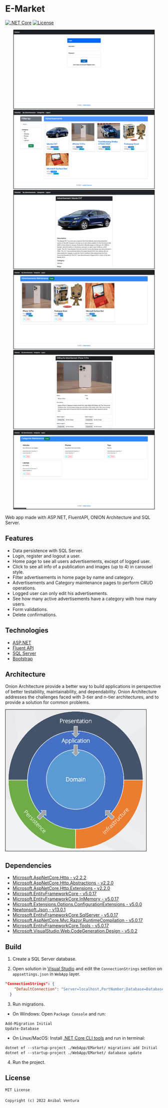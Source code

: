 # E-Market

[![.NET Core](https://img.shields.io/static/v1?label=.NET%20Core&message=5.0&color=purple)](https://dotnet.microsoft.com)
[![License](https://img.shields.io/static/v1?label=License&message=MIT&color=blue)](LICENCE.md)

<p align="center">
  <img src="screenshots/1-login.png" height=250px width=450px style="border:1px solid black;" />
  <img src="screenshots/2-home.png" height=250px  width=450px style="border:1px solid black;" />
  <img src="screenshots/3-home-view.png" height=250px  width=450px style="border:1px solid black;" />
  <img src="screenshots/4-my-ads.png" height=250px width=450px style="border:1px solid black;" />
  <img src="screenshots/5-my-ads-edit.png" height=250px width=450px style="border:1px solid black;" />
  <img src="screenshots/6-categories.png" height=250px width=450px style="border:1px solid black;" />
</p>

Web app made with ASP.NET, FluentAPI, ONION Architecture and SQL Server.

## Features

- Data persistence with SQL Server.
- Login, register and logout a user.
- Home page to see all users advertisements, except of logged user.
- Click to see all info of a publication and images (up to 4) in carousel style.
- Filter advertisements in home page by name and category.
- Advertisements and Category maintenance pages to perform CRUD operations.
- Logged user can only edit his advertisements.
- See how many active advertisements have a category with how many users.
- Form validations.
- Delete confirmations.

## Technologies

- [ASP.NET](https://dotnet.microsoft.com/en-us/apps/aspnet)
- [Fluent API](https://docs.microsoft.com/en-us/ef/ef6/modeling/code-first/fluent/relationships)
- [SQL Server](https://www.microsoft.com/en-us/sql-server/sql-server-downloads)
- [Bootstrap](https://getbootstrap.com)

## Architecture

Onion Architecture provide a better way to build applications in perspective of better testability, maintainability, and dependability. Onion Architecture addresses the challenges faced with 3-tier and n-tier architectures, and to provide a solution for common problems.

<img src="screenshots/onion-architecture.png" height=450px width=450px style="border:1px solid black;" />

## Dependencies

- [Microsoft.AspNetCore.Http - v2.2.2](https://www.nuget.org/packages/Microsoft.AspNetCore.Http)
- [Microsoft.AspNetCore.Http.Abstractions - v2.2.0](https://www.nuget.org/packages/Microsoft.AspNetCore.Http.Abstractions)
- [Microsoft.AspNetCore.Http.Extensions - v2.2.0](https://www.nuget.org/packages/Microsoft.AspNetCore.Http.Extensions)
- [Microsoft.EntityFrameworkCore - v5.0.17](https://www.nuget.org/packages/Microsoft.EntityFrameworkCore)
- [Microsoft.EntityFrameworkCore.InMemory - v5.0.17](https://www.nuget.org/packages/Microsoft.EntityFrameworkCore.InMemory)
- [Microsoft.Extensions.Options.ConfigurationExtensions - v5.0.0](https://www.nuget.org/packages/Microsoft.Extensions.Options.ConfigurationExtensions)
- [Newtonsoft.Json - v13.0.1](https://www.nuget.org/packages/Newtonsoft.Json)
- [Microsoft.EntityFrameworkCore.SqlServer - v5.0.17](https://www.nuget.org/packages/Microsoft.EntityFrameworkCore.SqlServer)
- [Microsoft.AspNetCore.Mvc.Razor.RuntimeCompilation - v5.0.17](https://www.nuget.org/packages/Microsoft.AspNetCore.Mvc.Razor.RuntimeCompilation)
- [Microsoft.EntityFrameworkCore.Tools - v5.0.17](https://www.nuget.org/packages/Microsoft.EntityFrameworkCore.Tools)
- [Microsoft.VisualStudio.Web.CodeGeneration.Design - v5.0.2](https://www.nuget.org/packages/Microsoft.VisualStudio.Web.CodeGeneration.Design)

## Build

1. Create a SQL Server database.

2. Open solution in [Visual Studio](https://visualstudio.microsoft.com) and edit the `ConnectionStrings` section on `appsettings.json` in `WebApp` layer.

```json
"ConnectionStrings": {
    "DefaultConnection": "Server=localhost,PortNumber;Database=DatabaseName;User=DatabaseUser;Password=DatabasePassword;Trusted_Connection=false;MultipleActiveResultSets=true"
  }
```

3. Run migrations.

- On Windows: Open `Package Console` and run:

```
Add-Migration Initial
Update-Database
```

- On Linux/MacOS: Install [.NET Core CLI tools](https://docs.microsoft.com/en-us/ef/core/get-started/overview/install#get-the-net-core-cli-tools) and run in terminal:

```
dotnet ef --startup-project ./WebApp/EMarket/ migrations add Initial
dotnet ef --startup-project ./WebApp/EMarket/ database update
```

4. Run the project.

## License

```xml
MIT License

Copyright (c) 2022 Anibal Ventura
```
